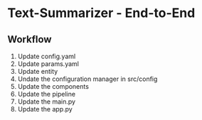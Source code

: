 # Text-Summarizer - End-to-End


## Workflow

1. Update config.yaml
2. Update params.yaml
3. Update entity
4. Undate the configuration manager in src/config
5. Update the components
6. Update the pipeline
7. Update the main.py
8. Update the app.py